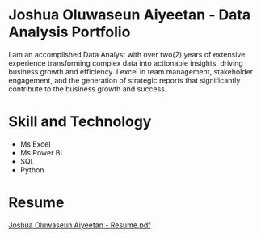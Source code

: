 # Joshua Oluwaseun Aiyeetan - Data Analysis Portfolio

I am an accomplished Data Analyst with over two(2) years of extensive experience transforming complex data into actionable insights, driving business growth and efficiency. I excel in team management, stakeholder engagement, and the generation of strategic reports that significantly contribute to the business growth and success.

# Skill and Technology
- Ms Excel
- Ms Power BI
- SQL
- Python

# Resume

[Joshua Oluwaseun Aiyeetan - Resume.pdf](https://github.com/Joshua-Aiyeetan/Joshua_Oluwaseun_Aiyeetan/files/15500145/Joshua.Oluwaseun.Aiyeetan.-.Resume.pdf)
